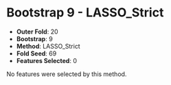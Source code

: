 # Bootstrap 9 - LASSO_Strict

- **Outer Fold**: 20
- **Bootstrap**: 9
- **Method**: LASSO_Strict
- **Fold Seed**: 69
- **Features Selected**: 0

No features were selected by this method.
